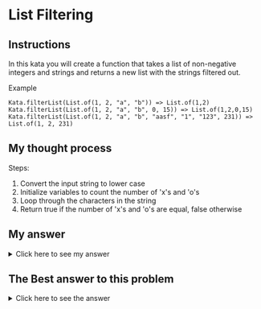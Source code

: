 # List Filtering
## Instructions

In this kata you will create a function that takes a list of non-negative integers and strings and returns a new list with the strings filtered out.

Example
```
Kata.filterList(List.of(1, 2, "a", "b")) => List.of(1,2)
Kata.filterList(List.of(1, 2, "a", "b", 0, 15)) => List.of(1,2,0,15)
Kata.filterList(List.of(1, 2, "a", "b", "aasf", "1", "123", 231)) => List.of(1, 2, 231)
```

## My thought process
Steps:
1. Convert the input string to lower case
2. Initialize variables to count the number of 'x's and 'o's
3. Loop through the characters in the string
4. Return true if the number of 'x's and 'o's are equal, false otherwise

## My answer

<details> 
  <summary>Click here to see my answer</summary>

    import java.util.List;
    import java.util.ArrayList;

    public class Kata {
      
      public static List<Object> filterList(final List<Object> list) {
        List<Object> numbersOnly = new ArrayList<Object>();
        for(Object o : list){
          if(o instanceof Integer){
            numbersOnly.add((Integer)o);
          }   
        }
        return numbersOnly;
      }
    }

</details>

## The Best answer to this problem

<details> 
  <summary>Click here to see the answer</summary>

    import java.util.*;
    import java.util.stream.Collectors;

    public class Kata {
      
      public static List filterList(final List<Object> list) {
        return list.stream()
          .filter(e -> e instanceof Integer)
          .collect(Collectors.toList());
      }

    }
    //by DKovalov
    
</details>
